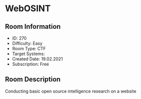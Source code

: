 ﻿# WebOSINT

## Room Information
- ID: 270
- Difficulty: Easy
- Room Type: CTF
- Target Systems: 
- Created Date: 19.02.2021
- Subscription: Free

## Room Description
Conducting basic open source intelligence research on a website
